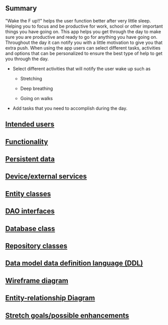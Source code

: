 ## Summary

"Wake the F up!!" helps the user function better after very little sleep. Helping you to focus and be productive for work, school or other important things you have going on. This app helps you get through the day to make sure you are productive and ready to go for anything you have going on. Throughout the day it can notify you with a little motivation to give you that extra push. When using the app users can select different tasks, activities and options that can be  personalized to ensure the best type of help to get you through the day.

* Select different activities that will notify the user wake up such as

	* Stretching

	* Deep breathing

	* Going on walks

* Add tasks that you need to accomplish during the day.

## [Intended users](intended-users.md "Intended users")

## [Functionality](functionality.md "Functionality")

## [Persistent data](persistent-data.md "Persistent data")

## [Device/external services](device-ext.md "Device/external services")

## [Entity classes](entity-classes.md "Entity classes")

## [DAO interfaces](dao-interfaces.md "DAO interfaces")

## [Database class](database.md "Database class")

## [Repository classes](repository-classes.md "Repository classes")

## [Data model data definition language (DDL)](ddl.md "DDL")

## [Wireframe diagram](wireframe.md "Wireframe diagram")

## [Entity-relationship Diagram](erd.md "ERD diagram")

## [Stretch goals/possible enhancements](stretch-goals.md "Stretch goals/possible enhancements")
